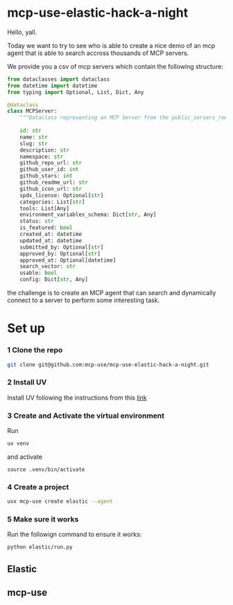 # mcp-use-elastic-hack-a-night

Hello, yall.

Today we want to try to see who is able to create a nice demo of an mcp agent that is able to search accross thousands of MCP servers. 

We provide you a csv of mcp servers which contain the following structure: 

```python 
from dataclasses import dataclass
from datetime import datetime
from typing import Optional, List, Dict, Any

@dataclass
class MCPServer:
    """Dataclass representing an MCP Server from the public_servers_rows.csv dataset"""
    
    id: str
    name: str
    slug: str
    description: str
    namespace: str
    github_repo_url: str
    github_user_id: int
    github_stars: int
    github_readme_url: str
    github_icon_url: str
    spdx_license: Optional[str]
    categories: List[str]
    tools: List[Any]
    environment_variables_schema: Dict[str, Any]
    status: str
    is_featured: bool
    created_at: datetime
    updated_at: datetime
    submitted_by: Optional[str]
    approved_by: Optional[str]
    approved_at: Optional[datetime]
    search_vector: str
    usable: bool
    config: Dict[str, Any]
```

the challenge is to create an MCP agent that can search and dynamically connect to a server to perform some interesting task. 

# Set up

### 1 Clone the repo
```bash 
git clone git@github.com:mcp-use/mcp-use-elastic-hack-a-night.git
```
### 2 Install UV
Install UV following the instructions from this [link](https://docs.astral.sh/uv/getting-started/installation/)

### 3 Create and Activate the virtual environment

Run 
```bash 
uv venv
```
and activate
```
source .venv/bin/activate
```
### 4 Create a project 

```bash 
uvx mcp-use create elastic --agent
```

### 5 Make sure it works
Run the followign command to ensure it works: 
```bash 
python elastic/run.py
```

## Elastic

## mcp-use


